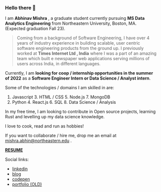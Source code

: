 ### Hello there 👋

I am **Abhinav Mishra** , a graduate student currently pursuing **MS Data Analytics Engineering** from Northeastern University, Boston, MA. (Expected graduation Fall 23).

> Coming from a background of Software Engineering, I have over 4 years of industry experience in building scalable, user centric software engineering products from the ground up. I previously worked at **Times Internet Ltd , India** where I was a part of an amazing team which built e newspaper web applications serving millions of users across India, in different languages.

Currently, I am **looking for coop / internship opportunities in the summer of 2022** as a **Software Engineer Intern or Data Science / Analyst intern**.

Some of the technologies / domains I am skilled in are:

1. Javascript   3. HTML / CSS  5. Node.js  7. MongoDB
2. Python       4. React.js    6. SQL      8. Data Science / Analysis

In my free time, I am looking to contribute in Open source projects, learning Rust and levelling up my data science knowledge.

I love to cook, read and run as hobbies!

If you want to collaborate / hire me, drop me an email at mishra.abhin@northeastern.edu . 

[**RESUME**](./Abhinav_Mishra_NEU.pdf)

Social links:
* [linkedin](https://www.linkedin.com/in/amishra93/)
* [blog](https://mishrants.netlify.app)
* [codepen](https://codepen.io/abhinavthinktank)
* [portfolio (OLD)](https://abhinav-m.github.io)


